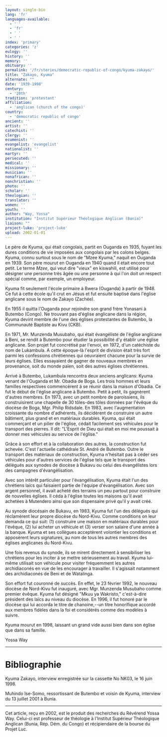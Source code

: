 ```yaml
---
layout: single-bio
lang: 'fr'
languages-available:
  - ' '
  - 'fr'
  - ' '
  - ' '
index: 'primary'
categories: 'z'
eulogy: ''
history: ''
memory: ''
obituary: ''
permalink: '/fr/stories/democratic-republic-of-congo/kyuma-zakayo/'
title: "Zakayo, Kyuma"
alternate: ""
date: '1939-1998'
century:
  - '20th'
tradition: 'protestant'
affiliation:
  - 'anglican (church of the congo)'
country:
  - 'democratic republic of congo'
ancient: ''
artist: ''
catechist: ''
clergy: ''
ecumenist: ''
evangelist: 'evangelist'
nationalist: ''
martyr: ''
persecuted: ''
medical: ''
missionary: ''
musician: ''
nonafrican: ''
nonchristian: ''
photo: ''
scholar: ''
theologian: ''
translator: ''
women: ''
youth: ''
author: "Way, Yossa"
institution: "Institut Supérieur Théologique Anglican (Bunia)"
liaison: ""
project-luke: 'project-luke'
upload: 2002-01-01
---
```




Le père de Kyuma, qui était congolais, partit en Ouganda en 1935, fuyant les dures conditions de vie imposées aux congolais par les colons belges.  Kyuma, connu surtout sous le nom de "Mzee Kyuma," naquit en Ouganda en 1939.  Son père mourut en Ouganda en 1940 quand il était encore tout petit.  Le terme *Mzee*, qui veut dire "vieux" en kiswahili, est utilisé pour désigner une personne très &acirc;gée ou une personne à qui l'on doit un respect spécial comme, par exemple, un employeur.

Kyuma fit seulement l'école primaire à Bwera (Ouganda) à partir de 1948.  Ce fut à cette école qu'il crut en Jésus et fut ensuite baptisé dans l'église anglicane sous le nom de Zakayo (Zachée).

En 1955 il quitta l'Ouganda pour rejoindre son grand frère Yonasani à Butembo (Congo).
Ne trouvant pas d'église anglicane dans la région, Kyuma devint membre de l'une des églises protestantes de Butembo, la Communauté Baptiste au Kivu (CKB).

En 1971, Mr. Munzenda Musubaho, qui était évangéliste de l'église anglicane à Beni, se rendit à Butembo pour étudier la possibilité d'y établir une église anglicane.  Son projet fut concrétisé par l'envoi, en 1972, d'un catéchiste du nom de Lukambula.  A cette époque-là l'esprit de division était très fort parmi les confessions chrétiennes qui oeuvraient chacune pour la survie de leurs églises.  Elles essayaient de gagner de nouveaux membres en provenance, soit du monde païen, soit des autres églises chrétiennes.

Arrivé à Butembo, Lukambula rencontra deux anciens anglicans: Kyuma venant de l'Ouganda et Mr. Obadia de Boga.  Les trois hommes et leurs familles respectives commencèrent à se réunir dans la maison d'Obadia.  Ce fut le début de l'église anglicane à Butembo.  Petit à petit, ils gagnèrent d'autres membres.  En 1973, avec un petit nombre de paroissiens, ils construisirent une chapelle de 30 tôles-des tôles données par l'évêque du diocèse de Boga, Mgr. Philip Ridsdale.  En 1983, avec l'augmentation croissante du nombre d'adhérents, ils décidèrent de construire un autre bâtiment, plus grand et en matériaux durables.  Kyuma, qui était commerçant et un pilier de l'église, cédait facilement ses véhicules pour le transport des pierres.  Il dit: "L'Esprit de Dieu qui était en moi me poussait à donner mes véhicules au service de l'église."

Grâce à son effort et à la collaboration des autres, la construction fut achevée.  C'est l'actuelle cathédrale St. André de Butembo.  Outre le transport des matériaux de construction, Kyuma n'hésitait pas à céder ses véhicules pour d'autres services de l'église tels que le transport des délégués aux synodes de diocèse à Bukavu ou celui des évangélistes lors des campagnes d'évangélisation.

Avec son intérêt particulier pour l'évangélisation, Kyuma était l'un des chrétiens laïcs qui faisaient partie de l'équipe d'évangélisation.  Avec son argent personnel, il avait acheté des terrains un peu partout pour construire de nouvelles églises.  Il céda à l'église toutes les maisons qu'il avait achetées à Mutendero ainsi que son dispensaire privé qu'il y avait créé.

Au synode diocésain de Bukavu, en 1983, Kyuma fut l'un des délégués qui réclamèrent leur propre diocèse du Nord-Kivu.  Comme conditions on leur demanda ce qui suit: (1) construire une maison en matériaux durables pour l'évêque, (2) lui acheter un véhicule et (3) verser son salaire d'une année à la banque.  Kyuma et ses collègues acceptèrent volontier les conditions et apposèrent leurs signatures, au nom de tous les autres membres des églises anglicanes du Nord-Kivu.

Une fois revenus du synode, ils se mirent directement à sensibiliser les chrétiens pour les inciter à se mettre sérieusement au travail.  Kyuma lui-même utilisait son véhicule pour visiter fréquemment les autres archidiaconés en vue de les encourager à travailler.  Il s'agissait notamment des archidiaconés de Beni et de Watalinga.

Son effort fut couronné de succès.  En effet, le 23 février 1992, le nouveau diocèse de Nord-Kivu fut inauguré, avec Mgr. Munzenda Musubaho comme premier évêque.  Kyuma fut désigné "Mkuu ya Wakristo," c'est-à-dire président des laïcs au niveau du diocèse.  En 1996, il fut honoré par le diocèse qui lui accorda le titre de chanoine,--un titre honorifique accordé aux membres fidèles dans la foi et considérés comme des modèles à suivre.

Kyuma mourut en 1998, laissant un grand vide aussi bien dans son église que dans sa famille.

Yossa Way

---

# Bibliographie

Kyuma Zakayo, interview enregistrée sur la cassette No NK03, le 16 juin 1998.

Muhindo Ise-Somo, ressortissant de Butembo et voisin de Kyuma, interview du 13 juillet 2001 à Bunia.

---

Cet article, re&ccedil;u en 2002, est le produit des recherches du R&eacute;v&eacute;rend Yossa Way.  Celui-ci est professeur de th&eacute;ologie &agrave; l'Institut Sup&eacute;rieur Th&eacute;ologique Anglican (Bunia, R&eacute;p. D&eacute;m. du Congo) et r&eacute;cipiendaire de la bourse du Projet Luc.
